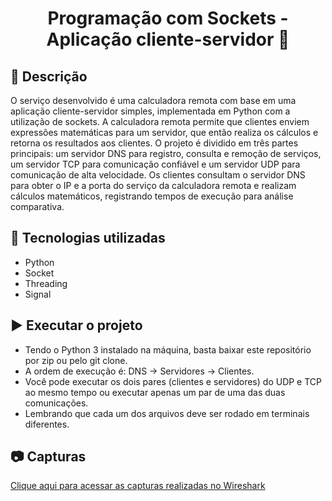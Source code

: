 <h1 align="center">Programação com Sockets - Aplicação cliente-servidor 🧮</h1>

## :memo: Descrição
O serviço desenvolvido é uma calculadora remota com base em uma aplicação cliente-servidor simples, implementada em Python com a utilização de sockets. A calculadora remota permite que clientes enviem expressões matemáticas para um servidor, que então realiza os cálculos e retorna os resultados aos clientes. O projeto é dividido em três partes principais: um servidor DNS para registro, consulta e remoção de serviços, um servidor TCP para comunicação confiável e um servidor UDP para comunicação de alta velocidade. Os clientes consultam o servidor DNS para obter o IP e a porta do serviço da calculadora remota e realizam cálculos matemáticos, registrando tempos de execução para análise comparativa.

## :wrench: Tecnologias utilizadas
- Python
- Socket
- Threading
- Signal
  
## 	:arrow_forward: Executar o projeto
- Tendo o Python 3 instalado na máquina, basta baixar este repositório por zip ou pelo git clone.
- A ordem de execução é: DNS -> Servidores -> Clientes.
- Você pode executar os dois pares (clientes e servidores) do UDP e TCP ao mesmo tempo ou executar apenas um par de uma das duas comunicações.
- Lembrando que cada um dos arquivos deve ser rodado em terminais diferentes.

## :camera: Capturas
[Clique aqui para acessar as capturas realizadas no Wireshark](https://github.com/thedouglasaraujo/sockets-project/blob/main/capturas-wireshark/README.md)
